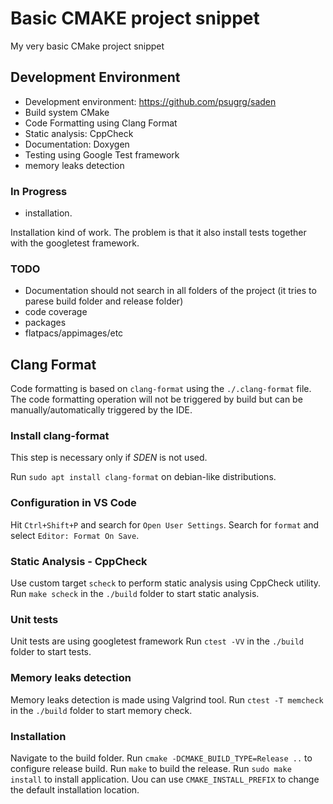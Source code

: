 # Basic CMAKE project snippet
My very basic CMake project snippet

## Development Environment
  - Development environment: https://github.com/psugrg/saden
  - Build system CMake
  - Code Formatting using Clang Format
  - Static analysis: CppCheck
  - Documentation: Doxygen
  - Testing using Google Test framework
  - memory leaks detection
### In Progress
  - installation.

  Installation kind of work. The problem is that it also install tests together with the googletest framework. 
### TODO
  - Documentation should not search in all folders of the project (it tries to parese build folder and release folder)
  - code coverage
  - packages
  - flatpacs/appimages/etc


## Clang Format
Code formatting is based on `clang-format` using the `./.clang-format` file.
The code formatting operation will not be triggered by build but can be manually/automatically triggered by the IDE.

### Install clang-format
This step is necessary only if *SDEN* is not used.

Run `sudo apt install clang-format` on debian-like distributions. 

### Configuration in VS Code
Hit `Ctrl+Shift+P` and search for `Open User Settings`.
Search for `format` and select `Editor: Format On Save`.

### Static Analysis - CppCheck
Use custom target `scheck` to perform static analysis using CppCheck utility.
Run `make scheck` in the `./build` folder to start static analysis.

### Unit tests
Unit tests are using googletest framework
Run `ctest -VV` in the `./build` folder to start tests.

### Memory leaks detection
Memory leaks detection is made using Valgrind tool. 
Run `ctest -T memcheck` in the `./build` folder to start memory check.

### Installation
Navigate to the build folder. 
Run `cmake -DCMAKE_BUILD_TYPE=Release ..` to configure release build.
Run `make` to build the release. 
Run `sudo make install` to install application. 
Uou can use `CMAKE_INSTALL_PREFIX` to change the default installation location. 